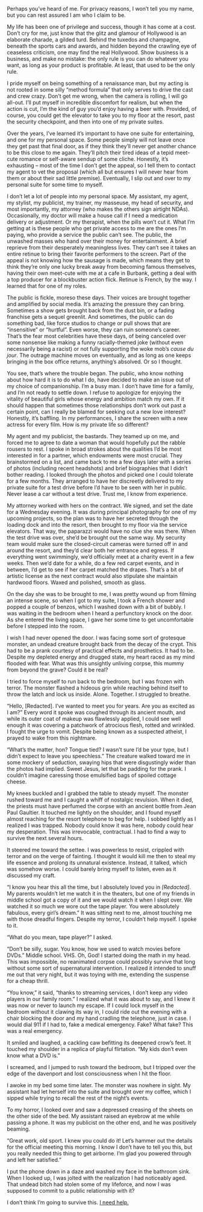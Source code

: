 Perhaps you’ve heard of me.  For privacy reasons, I won’t tell you my name, but you can rest assured I am who I claim to be.

My life has been one of privilege and success, though it has come at a cost.  Don’t cry for me, just know that the glitz and glamour of Hollywood is an elaborate charade, a gilded turd.  Behind the tuxedos and champagne, beneath the sports cars and awards, and hidden beyond the crawling eye of ceaseless criticism, one may find the real Hollywood.  Show business is a business, and make no mistake: the only rule is you can do whatever you want, as long as your product is profitable.  At least, that used to be the only rule.

I pride myself on being something of a renaissance man, but my acting is not rooted in some silly “method formula” that only serves to drive the cast and crew crazy.  Don’t get me wrong, when the camera is rolling, I will go all-out.  I’ll put myself in incredible discomfort for realism, but when the action is cut, I’m the kind of guy you’d enjoy having a beer with.  Provided, of course, you could get the elevator to take you to my floor at the resort, past the security checkpoint, and then into one of my private suites.  

Over the years, I’ve learned it’s important to have one suite for entertaining, and one for my personal space.  Some people simply will not leave once they get past that final door, as if they think they’ll never get another chance to be this close to me again.  They’ll pitch their tired ideas of a tepid meet-cute romance or self-aware sendup of some cliche.  Honestly, it’s exhausting – most of the time I don’t get the appeal, so I tell them to contact my agent to vet the proposal (which all but ensures I will never hear from them or about their sad little premise).  Eventually, I slip out and over to my personal suite for some time to myself.

I don’t let a lot of people into my personal space.  My assistant, my agent, my stylist, my publicist, my trainer, my masseuse, my head of security, and most importantly, my attorney (who makes the others sign airtight NDAs).  Occasionally, my doctor will make a house call if I need a medication delivery or adjustment.  Or my therapist, when the pills won’t cut it.  What I’m getting at is these people who get private access to me are the ones I’m paying, who provide a service the public can’t see.  The public, the unwashed masses who hand over their money for entertainment.  A brief reprieve from their desperately meaningless lives.  They can’t see it takes an entire retinue to bring their favorite performers to the screen.  Part of the appeal is not knowing how the sausage is made, which means they get to think they’re only one lucky break away from becoming famous themselves, having their own meet-cute with me at a cafe in Burbank, getting a deal with a top producer for a blockbuster action flick.  Retinue is French, by the way.  I learned that for one of my roles.

The public is fickle, moreso these days.  Their voices are brought together and amplified by social media.  It’s amazing the pressure they can bring.  Sometimes a show gets brought back from the dust bin, or a fading franchise gets a sequel greenlit.  And sometimes, the public can do something bad, like force studios to change or pull shows that are “insensitive” or “hurtful”.  Even worse, they can ruin someone’s career.  That’s the fear most celebrities have these days, of being canceled over some nonsense like making a funny racially-themed joke (without even necessarily being a racist) or not fully supporting the woke mob’s *cause du jour*.  The outrage machine moves on eventually, and as long as one keeps bringing in the box office returns, anything’s absolved.  Or so I thought.

You see, that’s where the trouble began.  The public, who know nothing about how hard it is to do what I do, have decided to make an issue out of my choice of companionship.  I’m a busy man.  I don’t have time for a family, and I’m not ready to settle down.  I refuse to apologize for enjoying the vitality of beautiful girls whose energy and ambition match my own.  If it should happen that sometimes those relationships don’t work out past a certain point, can I really be blamed for seeking out a new love interest?  Honestly, it’s baffling.  In my performances, I share the screen with a new actress for every film.  How is my private life so different?

My agent and my publicist, the bastards.  They teamed up on me, and forced me to agree to date a woman that would hopefully put the rabble rousers to rest.  I spoke in broad strokes about the qualities I’d be most interested in for a partner, which endowments were most crucial.  They brainstormed on a list, and came back to me a few days later with a series of photos (including recent headshots) and brief biographies that I didn’t bother reading.  I looked through the photos and picked one I could tolerate for a few months.  They arranged to have her discreetly delivered to my private suite for a test drive before I’d have to be seen with her in public.  Never lease a car without a test drive.  Trust me, I know from experience.

My attorney worked with hers on the contract.  We signed, and set the date for a Wednesday evening.  It was during principal photography for one of my upcoming projects, so the plan was to have her secreted through the loading dock and into the resort, then brought to my floor via the service elevators.  That way, the paparazzi would have no clue she was there.  When the test drive was over, she’d be brought out the same way.  My security team would make sure the closed-circuit cameras were turned off in and around the resort, and they’d clear both her entrance and egress.  If everything went swimmingly, we’d officially meet at a charity event in a few weeks.  Then we’d date for a while, do a few red carpet events, and in between, I’d get to see if her carpet matched the drapes.  That’s a bit of artistic license as the next contract would also stipulate she maintain hardwood floors.  Waxed and polished, smooth as glass.

On the day she was to be brought to me, I was pretty wound up from filming an intense scene, so when I got to my suite, I took a French shower and popped a couple of benzos, which I washed down with a bit of bubbly.  I was waiting in the bedroom when I heard a perfunctory knock on the door.  As she entered the living space, I gave her some time to get uncomfortable before I stepped into the room.  

I wish I had never opened the door.  I was facing some sort of grotesque monster, an undead creature brought back from the decay of the crypt.  This had to be a prank courtesy of practical effects and prosthetics.  It had to be.  Despite my depleted energy and drugged state, my heart raced as my mind flooded with fear.  What was this unsightly unliving corpse, this mummy from beyond the grave?  Could it be real?

I tried to force myself to run back to the bedroom, but I was frozen with terror.  The monster flashed a hideous grin while reaching behind itself to throw the latch and lock us inside.  Alone.  Together.  I struggled to breathe.

“Hello, [Redacted].  I’ve wanted to meet you for years.  Are you as excited as I am?”  Every word it spoke was coughed through its ancient mouth, and while its outer coat of makeup was flawlessly applied, I could see well enough it was covering a patchwork of atrocious flesh, rotted and wrinkled.  I fought the urge to vomit.  Despite being known as a suspected atheist, I prayed to wake from this nightmare.

“What’s the matter, hon?  Tongue tied?  I wasn’t sure I’d be your type, but I didn’t expect to leave you speechless.”  The creature walked toward me in some mockery of seduction, swaying hips that were disgustingly wider than the photos had implied.  Sweet Jesus, let that be padding for the prank.  I couldn’t imagine caressing those emulsified bags of spoiled cottage cheese.

My knees buckled and I grabbed the table to steady myself.  The monster rushed toward me and I caught a whiff of nostalgic revulsion.  When it died, the priests must have perfumed the corpse with an ancient bottle from Jean Paul Gaultier.  It touched me lightly on the shoulder, and I found myself almost reaching for the resort telephone to beg for help.  I sobbed lightly as I realized I was trapped.  Nobody could know it was here, nobody could hear my desperation.  This was irrevocable, contractual.  I had to find a way to survive the next several hours.

It steered me toward the settee.  I was powerless to resist, crippled with terror and on the verge of fainting.  I thought it would kill me then to steal my life essence and prolong its unnatural existence.  Instead, it talked, which was somehow worse.  I could barely bring myself to listen, even as it discussed my craft.

“I know you hear this all the time, but I absolutely loved you in *[Redacted]*.  My parents wouldn’t let me watch it in the theaters, but one of my friends in middle school got a copy of it and we would watch it when I slept over.  We watched it so much we wore out the tape player.  You were absolutely fabulous, every girl’s dream.”  It was sitting next to me, almost touching me with those dreadful fingers.  Despite my terror, I couldn’t help myself.  I spoke to it.

“What do you mean, tape player?” I asked.

“Don’t be silly, sugar.  You know, how we used to watch movies before DVDs.”  Middle school.  VHS.  Oh, God!  I started doing the math in my head.  This was impossible, no reanimated corpse could possibly survive that long without some sort of supernatural intervention.  I realized it intended to snuff me out that very night, but it was toying with me, extending the suspense for a cheap thrill.

“You know,” it said, “thanks to streaming services, I don’t keep any video players in our family room.”  I realized what it was about to say, and I knew it was now or never to launch my escape.  If I could lock myself in the bedroom without it clawing its way in, I could ride out the evening with a chair blocking the door and my hand cradling the telephone, just in case.  I would dial 911 if I had to, fake a medical emergency.  Fake?  What fake?  This was a real emergency.

It smiled and laughed, a cackling caw befitting its deepened crow’s feet.  It touched my shoulder in a replica of playful flirtation.  “My kids don’t even know what a DVD is.”

I screamed, and I jumped to rush toward the bedroom, but I tripped over the edge of the davenport and lost consciousness when I hit the floor.

I awoke in my bed some time later.  The monster was nowhere in sight.  My assistant had let herself into the suite and brought over my coffee, which I sipped while trying to recall the rest of the night’s events.

To my horror, I looked over and saw a depressed creasing of the sheets on the other side of the bed.  My assistant raised an eyebrow at me while passing a phone.  It was my publicist on the other end, and he was positively beaming.

“Great work, old sport.  I knew you could do it!  Let’s hammer out the details for the official meeting this morning.  I know I don’t have to tell you this, but you really needed this thing to get airborne.  I’m glad you powered through and left her satisfied.”

I put the phone down in a daze and washed my face in the bathroom sink.  When I looked up, I was jolted with the realization I had noticeably aged.  That undead bitch had stolen some of my lifeforce, and now I was supposed to commit to a public relationship with it?

I don’t think I’m going to survive this.  [I need help.](https://reddit.com/r/dull_sad_quiddities/)